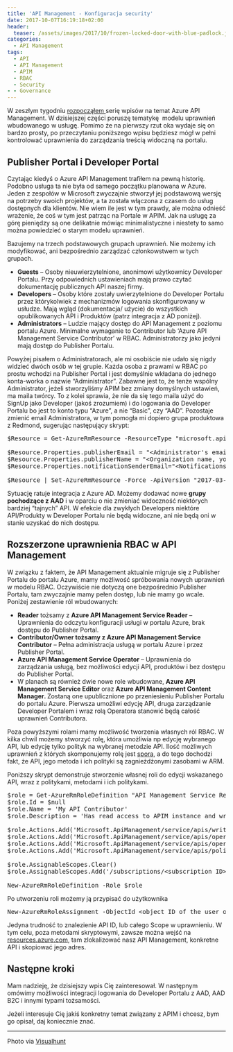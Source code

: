 ```yaml
---
title: 'API Management - Konfiguracja security'
date: 2017-10-07T16:19:18+02:00
header:
  teaser: /assets/images/2017/10/frozen-locked-door-with-blue-padlock.jpg
categories:
  - API Management
tags:
  - API
  - API Management
  - APIM
  - RBAC
  - Security
- - Governance
---
```

W zeszłym tygodniu <a href="https://marekgrabarz.pl/2017/09/azure-api-management/" target="_blank" rel="noopener">rozpocząłem </a>serię wpisów na temat Azure API Management. W dzisiejszej części poruszę tematykę  modelu uprawnień wbudowanego w usługę. Pomimo że na pierwszy rzut oka wydaje się on bardzo prosty, po przeczytaniu poniższego wpisu będziesz mógł w pełni kontrolować uprawnienia do zarządzania treścią widoczną na portalu.

## Publisher Portal i Developer Portal

Czytając kiedyś o Azure API Management trafiłem na pewną historię. Podobno usługa ta nie była od samego początku planowana w Azure. Jeden z zespołów w Microsoft zwyczajnie stworzył jej podstawową wersję na potrzeby swoich projektów, a ta została włączona z czasem do usług dostępnych dla klientów. Nie wiem ile jest w tym prawdy, ale można odnieść wrażenie, że coś w tym jest patrząc na Portale w APIM. Jak na usługę za górę pieniędzy są one delikatnie mówiąc minimalistyczne i niestety to samo można powiedzieć o starym modelu uprawnień.

Bazujemy na trzech podstawowych grupach uprawnień. Nie możemy ich modyfikować, ani bezpośrednio zarządzać członkowstwem w tych grupach.

  * **Guests** &#8211; Osoby nieuwierzytelnione, anonimowi użytkownicy Developer Portalu. Przy odpowiednich ustawieniach mają prawo czytać dokumentację publicznych API naszej firmy.
  * **Developers** &#8211; Osoby które zostały uwierzytelnione do Developer Portalu przez którykolwiek z mechanizmów logowania skonfigurowany w usłudze. Mają wgląd (dokumentacja/ użycie) do wszystkich opublikowanych API i Produktów (patrz integracja z AD poniżej).
  * **Administrators** &#8211; Ludzie mający dostęp do API Management z poziomu portalu Azure. Minimalne wymaganie to Contributor lub &#8216;Azure API Management Service Contributor&#8217; w RBAC. Administratorzy jako jedyni mają dostęp do Publisher Portalu.

Powyżej pisałem o Administratorach, ale mi osobiście nie udało się nigdy widzieć dwóch osób w tej grupie. Każda osoba z prawami w RBAC po prostu wchodzi na Publisher Portal i jest domyślnie wkładana do jednego konta-worka o nazwie &#8220;Administrator&#8221;. Zabawne jest to, że tenże wspólny Administrator, jeżeli stworzyliśmy APIM bez zmiany domyślnych ustawień, ma maila twórcy. To z kolei sprawia, że nie da się tego maila użyć do SignUp jako Developer (jakoś zrozumiem) i do logowania do Developer Portalu bo jest to konto typu &#8220;Azure&#8221;, a nie &#8220;Basic&#8221;, czy &#8220;AAD&#8221;. Pozostaje zmienić email Administratora, w tym pomogła mi dopiero grupa produktowa z Redmond, sugerując następujący skrypt:

<pre class="EnlighterJSRAW" data-enlighter-language="generic">$Resource = Get-AzureRmResource -ResourceType "microsoft.apimanagement/service" -ResourceGroupName "&lt;resource group name&gt;" -ResourceName "&lt;api management service name&gt;" -ApiVersion "2017-03-01"

$Resource.Properties.publisherEmail = "&lt;Administrator's email&gt;"
$Resource.Properties.publisherName = "&lt;Organization name, you will receive notifications from&gt;"
$Resource.Properties.notificationSenderEmail="&lt;Notifications email&gt;"

$Resource | Set-AzureRmResource -Force -ApiVersion "2017-03-01"
</pre>

Sytuację ratuje integracja z Azure AD. Możemy dodawać nowe **grupy pochodzące z AAD** i w oparciu o nie zmieniać widoczność niektórych bardziej &#8220;tajnych&#8221; API. W efekcie dla zwykłych Developers niektóre API/Produkty w Developer Portalu nie będą widoczne, ani nie będą oni w stanie uzyskać do nich dostępu.

## Rozszerzone uprawnienia RBAC w API Management

W związku z faktem, że API Management aktualnie migruje się z Publisher Portalu do portalu Azure, mamy możliwość spróbowania nowych uprawnień w modelu RBAC. Oczywiście nie dotyczą one bezpośrednio Publisher Portalu, tam zwyczajnie mamy pełen dostęp, lub nie mamy go wcale. Poniżej zestawienie ról wbudowanych:

  * **Reader** tożsamy z **Azure API Management Service Reader** &#8211; Uprawnienia do odczytu konfiguracji usługi w portalu Azure, brak dostępu do Publisher Portal.
  * **Contributor/Owner **tożsamy z** Azure API Management Service Contributor** &#8211; Pełna administracja usługą w portalu Azure i przez Publisher Portal.
  * **Azure API Management Service Operator** &#8211; Uprawnienia do zarządzania usługą, bez możliwości edycji API, produktów i bez dostępu do Publisher Portal.
  * W planach są również dwie nowe role wbudowane, **Azure API Management Service Editor** oraz **Azure API Management Content Manager**<strong style="font-size: 13.3333px;">. </strong>Zostaną one upublicznione po przeniesieniu Publisher Portalu do portalu Azure. Pierwsza umożliwi edycję API, druga zarządzanie Developer Portalem i wraz rolą Operatora stanowić będą całość uprawnień Contributora.

Poza powyższymi rolami mamy możliwość tworzenia własnych ról RBAC. W kilka chwil możemy stworzyć rolę, która umożliwia np edycję wybranego API, lub edycję tylko polityk na wybranej metodzie API. Ilość możliwych uprawnień z których skomponujemy rolę jest <a href="https://docs.microsoft.com/en-us/azure/active-directory/role-based-access-control-resource-provider-operations#microsoftapimanagement" target="_blank" rel="noopener">spora</a>, a do tego dochodzi fakt, że API, jego metoda i ich polityki są zagnieżdżonymi zasobami w ARM.

Poniższy skrypt demonstruje stworzenie własnej roli do edycji wskazanego API, wraz z politykami, metodami i ich politykami.

<pre class="EnlighterJSRAW" data-enlighter-language="null">$role = Get-AzureRmRoleDefinition "API Management Service Reader Role"
$role.Id = $null
$role.Name = 'My API Contributor'
$role.Description = 'Has read access to APIM instance and write access to My API.'

$role.Actions.Add('Microsoft.ApiManagement/service/apis/write')
$role.Actions.Add('Microsoft.ApiManagement/service/apis/operations/write')
$role.Actions.Add('Microsoft.ApiManagement/service/apis/operations/policy/write')
$role.Actions.Add('Microsoft.ApiManagement/service/apis/policy/write')

$role.AssignableScopes.Clear()
$role.AssignableScopes.Add('/subscriptions/&lt;subscription ID&gt;/resourceGroups/&lt;resource group name&gt;/providers/Microsoft.ApiManagement/service/&lt;service name&gt;/apis/&lt;api ID&gt;')

New-AzureRmRoleDefinition -Role $role</pre>

Po utworzeniu roli możemy ją przypisać do użytkownika

<pre class="EnlighterJSRAW" data-enlighter-language="null">New-AzureRmRoleAssignment -ObjectId &lt;object ID of the user or group&gt; -RoleDefinitionName 'My API Contributor' -Scope '/subscriptions/&lt;subscription ID&gt;/resourceGroups/&lt;resource group name&gt;/providers/Microsoft.ApiManagement/service/&lt;service name&gt;/apis/&lt;api ID&gt;'</pre>

Jedyna trudność to znalezienie API ID, lub całego Scope w uprawnieniu. W tym celu, poza metodami skryptowymi, zawsze można wejść na <a href="https://resources.azure.com" target="_blank" rel="noopener">resources.azure.com</a>, tam zlokalizować nasz API Management, konkretne API i skopiować jego adres.

## Następne kroki

Mam nadzieję, że dzisiejszy wpis Cię zainteresował. W następnym omówimy możliwości integracji logowania do Developer Portalu z AAD, AAD B2C i innymi typami tożsamości.

Jeżeli interesuje Cię jakiś konkretny temat związany z APIM i chcesz, bym go opisał, daj koniecznie znać.

* * *

Photo via [Visualhunt](https://visualhunt.com/re/c751e5)